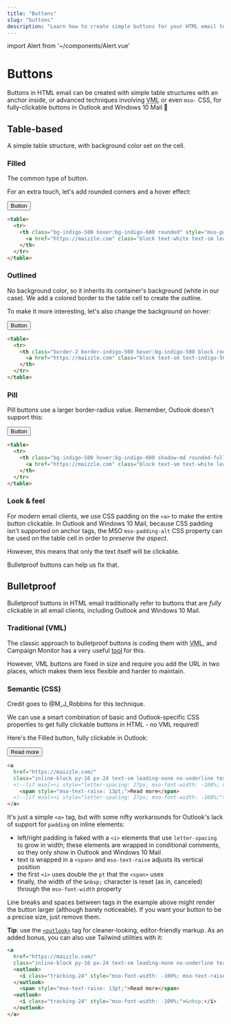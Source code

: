 ```yaml
---
title: "Buttons"
slug: "buttons"
description: "Learn how to create simple buttons for your HTML email templates in Maizzle"
---
```


import Alert from '~/components/Alert.vue'

# Buttons

Buttons in HTML email can be created with simple table structures with an anchor inside, or advanced techniques involving <abbr title="Vector Markup Language">VML</abbr> or even `mso-` CSS, for fully-clickable buttons in Outlook and Windows 10 Mail 🤯

## Table-based

A simple table structure, with background color set on the cell.

### Filled

The common type of button. 

For an extra touch, let's add rounded corners and a hover effect:

<div class="bg-cool-gray-100 flex py-8 justify-center -mb-1">
  <button class="mt-4 sm:mt-0 rounded bg-indigo-500 hover:bg-indigo-600 text-sm text-white font-bold leading-full py-3 px-12 focus:outline-none">Button</button>
</div>

```html
<table>
  <tr>
    <th class="bg-indigo-500 hover:bg-indigo-600 rounded" style="mso-padding-alt: 12px 48px;">
      <a href="https://maizzle.com" class="block text-white text-sm leading-full py-12 px-48 no-underline">Button</a>
    </th>
  </tr>
</table>
```

### Outlined

No background color, so it inherits its container's background (white in our case). We add a colored border to the table cell to create the outline.

To make it more interesting, let's also change the background on hover:

<div class="bg-cool-gray-100 flex py-8 justify-center -mb-1">
  <button class="rounded border-2 border-indigo-500 hover:border-indigo-600 hover:bg-indigo-600 text-sm text-indigo-500 hover:text-white font-bold leading-full py-3 px-12 focus:outline-none">Button</button>
</div>

```html
<table>
  <tr>
    <th class="border-2 border-indigo-500 hover:bg-indigo-500 block rounded" style="mso-padding-alt: 12px 48px;">
      <a href="https://maizzle.com" class="block text-sm text-indigo-500 hover:text-white leading-full py-12 px-48 no-underline">Button</a>
    </th>
  </tr>
</table>
```

### Pill

Pill buttons use a larger border-radius value. Remember, Outlook doesn't support this:

<div class="bg-cool-gray-100 flex py-8 justify-center -mb-1">
  <button class="rounded-full shadow-md bg-indigo-500 hover:bg-indigo-600 text-sm text-white font-bold leading-full py-3 px-12 focus:outline-none">Button</button>
</div>

```html
<table>
  <tr>
    <th class="bg-indigo-500 hover:bg-indigo-600 shadow-md rounded-full" style="mso-padding-alt: 12px 48px;">
      <a href="https://maizzle.com" class="block text-sm text-white leading-full py-12 px-48 no-underline">Button</a>
    </th>
  </tr>
</table>
```

### Look & feel

For modern email clients, we use CSS padding on the `<a>` to make the entire button clickable. In Outlook and Windows 10 Mail, because CSS padding isn't supported on anchor tags, the MSO `mso-padding-alt` CSS property can be used on the table cell in order to _preserve the aspect_. 

However, this means that only the text itself will be clickable.

Bulletproof buttons can help us fix that.

## Bulletproof

Bulletproof buttons in HTML email traditionally refer to buttons that are _fully_ clickable in all email clients, including Outlook and Windows 10 Mail. 

### Traditional (VML)

The classic approach to bulletproof buttons is coding them with <abbr title="Vector Markup Language">VML</abbr>, and Campaign Monitor has a very useful [tool](https://buttons.cm/) for this.

However, VML buttons are fixed in size and require you add the URL in two places, which makes them less flexible and harder to maintain.

### Semantic (CSS)

<alert>Credit goes to <g-link href="https://twitter.com/M_J_Robbins">@M_J_Robbins</g-link> for this technique.</alert>

We can use a smart combination of basic and Outlook-specific CSS properties to get fully clickable buttons in HTML - no VML required!

Here's the Filled button, fully clickable in Outlook:

<div class="bg-cool-gray-100 flex py-8 justify-center -mb-1">
  <button 
    class="block py-4 px-6 text-sm leading-none no-underline text-white font-semibold rounded bg-indigo-500 hover:bg-indigo-600 focus:outline-none">
    <!--[if mso]><i style="letter-spacing: 27px; mso-font-width: -100%; mso-text-raise: 26pt;">&nbsp;</i><![endif]-->
      <span style="mso-text-raise: 13pt;">Read more</span>
    <!--[if mso]><i style="letter-spacing: 27px; mso-font-width: -100%;">&nbsp;</i><![endif]-->
  </button>
</div>

```html
<a 
  href="https://maizzle.com/"
  class="inline-block py-16 px-24 text-sm leading-none no-underline text-white font-semibold rounded bg-indigo-500 hover:bg-indigo-600">
  <!--[if mso]><i style="letter-spacing: 27px; mso-font-width: -100%; mso-text-raise: 26pt;">&nbsp;</i><![endif]-->
    <span style="mso-text-raise: 13pt;">Read more</span>
  <!--[if mso]><i style="letter-spacing: 27px; mso-font-width: -100%;">&nbsp;</i><![endif]-->
</a>
```

It's just a simple `<a>` tag, but with some nifty workarounds for Outlook's lack of support for `padding` on inline elements:

- left/right padding is faked with a `<i>` elements that use `letter-spacing` to grow in width; these elements are wrapped in conditional comments, so they only show in Outlook and Windows 10 Mail
- text is wrapped in a `<span>` and `mso-text-raise` adjusts its vertical position
- the first `<i>` uses double the `pt` that the `<span>` uses
- finally, the width of the `&nbsp;` character is reset (as in, canceled) through the `mso-font-width` property

<alert>Line breaks and spaces between tags in the example above might render the button larger (although barely noticeable). If you want your button to be a precise size, just remove them.</alert>

**Tip**: use the [`<outlook>`](/docs/tags/#outlook) tag for cleaner-looking, editor-friendly markup. As an added bonus, you can also use Tailwind utilities with it:

```html
<a 
  href="https://maizzle.com/"
  class="inline-block py-16 px-24 text-sm leading-none no-underline text-white font-semibold rounded bg-indigo-500 hover:bg-indigo-600">
  <outlook>
    <i class="tracking-24" style="mso-font-width: -100%; mso-text-raise: 26pt;">&nbsp;</i>
  </outlook>
    <span style="mso-text-raise: 13pt;">Read more</span>
  <outlook>
    <i class="tracking-24" style="mso-font-width: -100%;">&nbsp;</i>
  </outlook>
</a>
```
